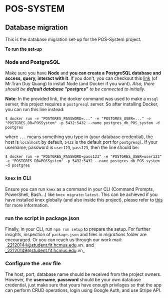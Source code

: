 # POS-SYSTEM

## Database migration

This is the database migration set-up for the POS-System project.

**To run the set-up**

### Node and PostgreSQL

Make sure you have **Node** and **you can create a PostgreSQL database and access, query, interact with it**.
If you don't, you can checkout this [link](https://tdquang7.notion.site/T-o-migration-cho-database-v-i-docker-v-node-12d8139672a080cabe27d29f5da82c7f) (of Mr.Tran Duy Quang) to install Node (and Docker if you want).
_Also, there should be **default database "postgres"** to be connected to initially._

**Note**: In the provided link, the docker command was used to make a `mssql` server, this project requires a `postgresql` server. So after installing Docker, you can run this line instead:

```
$ docker run -e "POSTGRES_PASSWORD=..." -e "POSTGRES_USER=..." -e "POSTGRES_DB=POSSystem" -p 5432:5432 --name postgres_db_POS_system -d postgres
```

where `...` means something you type in (your database credential), the host is `localhost` by default, `5432` is the default port for `postgresql`. If your username, password is `user123`, `pass123`, then the line should be:

```
$ docker run -e "POSTGRES_PASSWORD=pass123" -e "POSTGRES_USER=user123" -e "POSTGRES_DB=POSSystem" -p 5432:5432 --name postgres_db_POS_system -d postgres
```

### `knex` in CLI

Ensure you can run `knex` as a command in your CLI (Command Prompts, PowerShell, Bash...) like `knex migrate:latest`.
This can be achieved if you have installed knex globally (and also inside this project), please refer to [this](https://gist.github.com/NigelEarle/80150ff1c50031e59b872baf0e474977) for more information.

### run the script in package.json

Finally, in your CLI, run `npm run setup` to prepare the setup.
For further insights, inspection of `package.json` and files in _migrations_ folder are encouraged. Or you can reach us through our work mail: _22120144@student.fit.hcmus.edu.vn_ and _22120149@student.fit.hcmus.edu.vn_

### Configure the .env file

The host, port, database name should be received from the project owners.
<br>However, the **username**, **password** should be your own database credential, just make sure that yours have enough privilages so that the app can perform CRUD operations, login using Google Auth, and use Stripe API.
